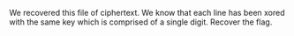 We recovered this file of ciphertext. We know that each line has been xored with the same key which is comprised of a single digit. Recover the flag. 
